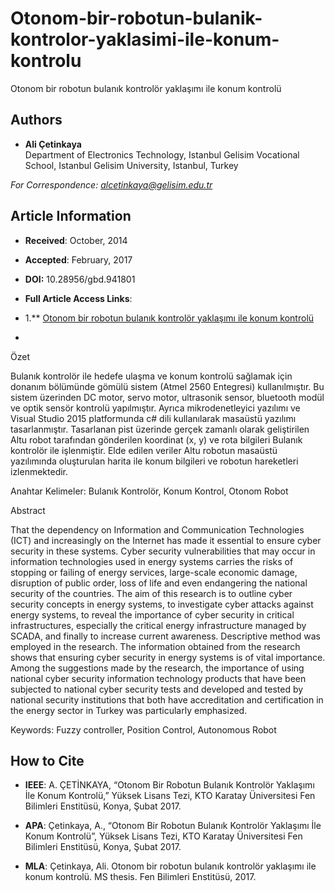 # Otonom-bir-robotun-bulanik-kontrolor-yaklasimi-ile-konum-kontrolu

Otonom bir robotun bulanık kontrolör yaklaşımı ile konum kontrolü

## Authors

- **Ali Çetinkaya**  
  Department of Electronics Technology, Istanbul Gelisim Vocational School, Istanbul Gelisim University, Istanbul, Turkey  

*For Correspondence: alcetinkaya@gelisim.edu.tr*

## Article Information
- **Received**: October, 2014  
- **Accepted**: February, 2017
- **DOI:** 10.28956/gbd.941801
- **Full Article Access Links**:
- 1.** [Otonom bir robotun bulanık kontrolör yaklaşımı ile konum kontrolü](https://scholar.google.com.tr/citations?view_op=view_citation&hl=tr&user=XSEW-NcAAAAJ&citation_for_view=XSEW-NcAAAAJ:9yKSN-GCB0IC)

- 

Özet

Bulanık kontrolör ile hedefe ulaşma ve konum kontrolü sağlamak için donanım bölümünde gömülü sistem (Atmel 2560 Entegresi) kullanılmıştır. Bu sistem üzerinden DC motor, servo motor, ultrasonik sensor, bluetooth modül ve optik sensör kontrolü yapılmıştır. Ayrıca mikrodenetleyici yazılımı ve Visual Studio 2015 platformunda c# dili kullanılarak masaüstü yazılımı tasarlanmıştır. Tasarlanan pist üzerinde gerçek zamanlı olarak geliştirilen Altu robot tarafından gönderilen koordinat (x, y) ve rota bilgileri Bulanık kontrolör ile işlenmiştir. Elde edilen veriler Altu robotun masaüstü yazılımında oluşturulan harita ile konum bilgileri ve robotun hareketleri izlenmektedir.

Anahtar Kelimeler: Bulanık Kontrolör, Konum Kontrol, Otonom Robot 

Abstract

That the dependency on Information and Communication Technologies (ICT) and increasingly on the Internet has made it essential to ensure cyber security in these systems. Cyber security vulnerabilities that may occur in information technologies used in energy systems carries the risks of stopping or failing of energy services, large-scale economic damage, disruption of public order, loss of life and even endangering the national security of the countries. The aim of this research is to outline cyber security concepts in energy systems, to investigate cyber attacks against energy systems, to reveal the importance of cyber security in critical infrastructures, especially the critical energy infrastructure managed by SCADA, and finally to increase current awareness. Descriptive method was employed in the research. The information obtained from the research shows that ensuring cyber security in energy systems is of vital importance. Among the suggestions made by the research, the importance of using national cyber security information technology products that have been subjected to national cyber security tests and developed and tested by national security institutions that both have accreditation and certification in the energy sector in Turkey was particularly emphasized.

Keywords: Fuzzy controller, Position Control, Autonomous Robot 

## How to Cite

- **IEEE**: A. ÇETİNKAYA, “Otonom Bir Robotun Bulanık Kontrolör Yaklaşımı İle Konum Kontrolü,” Yüksek Lisans Tezi, KTO Karatay Üniversitesi Fen Bilimleri Enstitüsü, Konya, Şubat 2017.

- **APA**: Çetinkaya, A., “Otonom Bir Robotun Bulanık Kontrolör Yaklaşımı İle Konum Kontrolü”, Yüksek Lisans Tezi, KTO Karatay Üniversitesi Fen Bilimleri Enstitüsü, Konya, Şubat 2017.

- **MLA**: Çetinkaya, Ali. Otonom bir robotun bulanık kontrolör yaklaşımı ile konum kontrolü. MS thesis. Fen Bilimleri Enstitüsü, 2017.

